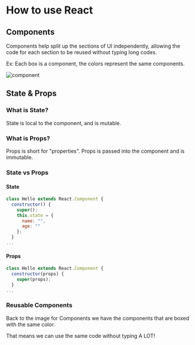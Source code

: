 # How to use React

## Components

Components help split up the sections of UI independently, allowing the code for each section to be reused without typing long codes.

Ex:
Each box is a component, the colors represent the same components.

![component](https://i.stack.imgur.com/SrjVR.png "Component")

## State & Props

### What is State?

State is local to the component, and is mutable.

### What is Props?

Props is short for "properties". Props is passed into the component and is immutable.

### State vs Props

#### State

```javascript
class Hello extends React.Component {
  constructor() {
    super();
    this.state = {
      name: "",
      age: ""
    };
  }
...
```

#### Props

```javascript
class Hello extends React.Component {
  constructor(props) {
    super(props);
  }
...
```

### Reusable Components

Back to the image for Components we have the components that are boxed with the same color.

That means we can use the same code without typing A LOT!
